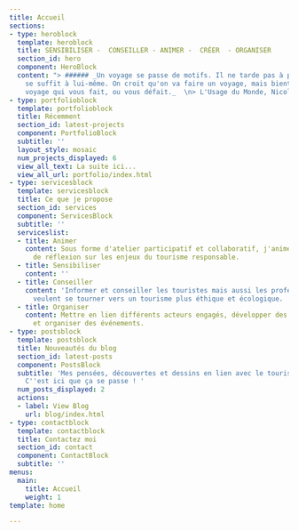 ```yaml
---
title: Accueil
sections:
- type: heroblock
  template: heroblock
  title: SENSIBILISER -  CONSEILLER - ANIMER -  CRÉER  - ORGANISER
  section_id: hero
  component: HeroBlock
  content: "> ###### _Un voyage se passe de motifs. Il ne tarde pas à prouver qu'il
    se suffit à lui-même. On croit qu'on va faire un voyage, mais bientôt c'est le
    voyage qui vous fait, ou vous défait._  \n> L'Usage du Monde, Nicolas Bouvier"
- type: portfolioblock
  template: portfolioblock
  title: Récemment
  section_id: latest-projects
  component: PortfolioBlock
  subtitle: ''
  layout_style: mosaic
  num_projects_displayed: 6
  view_all_text: La suite ici...
  view_all_url: portfolio/index.html
- type: servicesblock
  template: servicesblock
  title: Ce que je propose
  section_id: services
  component: ServicesBlock
  subtitle: ''
  serviceslist:
  - title: Animer
    content: Sous forme d'atelier participatif et collaboratif, j'anime des temps
      de réflexion sur les enjeux du tourisme responsable.
  - title: Sensibiliser
    content: ''
  - title: Conseiller
    content: 'Informer et conseiller les touristes mais aussi les professionnels qui
      veulent se tourner vers un tourisme plus éthique et écologique. '
  - title: Organiser
    content: Mettre en lien différents acteurs engagés, développer des partenariats
      et organiser des événements.
- type: postsblock
  template: postsblock
  title: Nouveautés du blog
  section_id: latest-posts
  component: PostsBlock
  subtitle: 'Mes pensées, découvertes et dessins en lien avec le tourisme responsable.
    C''est ici que ça se passe ! '
  num_posts_displayed: 2
  actions:
  - label: View Blog
    url: blog/index.html
- type: contactblock
  template: contactblock
  title: Contactez moi
  section_id: contact
  component: ContactBlock
  subtitle: ''
menus:
  main:
    title: Accueil
    weight: 1
template: home

---
```

